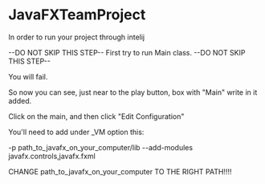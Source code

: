 # JavaFXTeamProject

In order to run your project through intelij

--DO NOT SKIP THIS STEP--   First try to run Main class. --DO NOT SKIP THIS STEP--

You will fail.

So now you can see, just near to the play button, box with "Main" write in it added.

Click on the main, and then click "Edit Configuration"

You'll need to add under _VM option this:

-p path_to_javafx_on_your_computer/lib --add-modules javafx.controls,javafx.fxml

CHANGE path_to_javafx_on_your_computer TO THE RIGHT PATH!!!!
